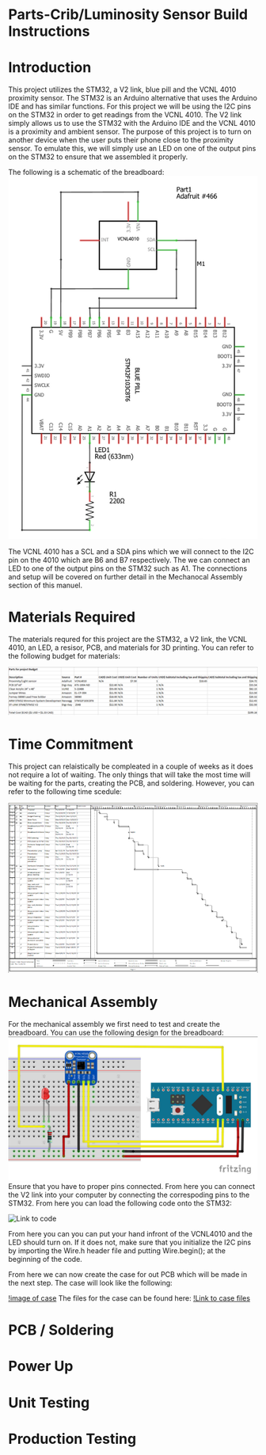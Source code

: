 # Parts-Crib/Luminosity Sensor Build Instructions

# Introduction 
This project utilizes the STM32, a V2 link, blue pill and the VCNL 4010 proximity sensor. The STM32 is an Arduino alternative that uses the Arduino IDE and has similar functions. For this project we will be using the I2C pins on the STM32 in order to get readings from the VCNL 4010. The V2 link simply allows us to use the STM32 with the Arduino IDE and the VCNL 4010 is a proximity and ambient sensor. The purpose of this project is to turn on another device when the user puts their phone close to the proximity sensor. To emulate this, we will simply use an LED on one of the output pins on the STM32 to ensure that we assembled it properly. 

The following is a schematic of the breadboard:
![Image of BreadBoard](https://raw.githubusercontent.com/asperham/Parts-Crib/master/Images/Schematic.png)

The VCNL 4010 has a SCL and a SDA pins which we will connect to the I2C pin on the 4010 which are B6 and B7 respectively. The we can connect an LED to one of the output pins on the STM32 such as A1. The connections and setup will be covered on further detail in the Mechanocal Assembly section of this manuel.  

# Materials Required
The materials requred for this project are the STM32, a V2 link, the VCNL 4010, an LED, a resisor, PCB, and materials for 3D printing. You can refer to the following budget for materials: 

![Image of Budget](https://raw.githubusercontent.com/asperham/Parts-Crib/master/Images/Budget%20pic.png)

# Time Commitment
This project can relaistically be compleated in a couple of weeks as it does not require a lot of waiting. The only things that will take the most time will be waiting for the parts, creating the PCB, and soldering. However, you can refer to the following time scedule: 

![Image of schedule](https://raw.githubusercontent.com/asperham/Parts-Crib/master/Images/schedule.png)


# Mechanical Assembly
For the mechanical assembly we first need to test and create the breadboard. You can use the following design for the breadboard: 
![Image of breadboard](https://github.com/asperham/Parts-Crib/blob/master/Images/BreadBoard.png)
Ensure that you have to proper pins connected. From here you can connect the V2 link into your computer by connecting the correspoding pins to the STM32. From here you can load the following code onto the STM32:

![Link to code](https://github.com/asperham/Parts-Crib/blob/master/Software/hardware_project/hardware_project.ino)

From here you can you can put your hand infront of the VCNL4010 and the LED should turn on. If it does not, make sure that you initialize the I2C pins by importing the Wire.h header file and putting Wire.begin(); at the beginning of the code. 

From here we can now create the case for out PCB which will be made in the next step. The case will look like the following: 

[!image of case](https://raw.githubusercontent.com/asperham/Parts-Crib/master/Mechanical/part.png)
The files for the case can be found here: [!Link to case files](https://github.com/asperham/Parts-Crib/blob/master/Mechanical/CaseDrawing2.stl)

# PCB / Soldering

# Power Up

# Unit Testing

# Production Testing
